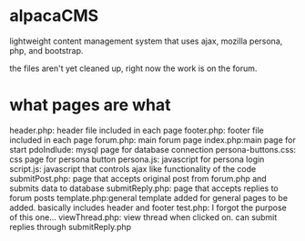alpacaCMS
=========

lightweight content management system that uses ajax, mozilla persona, php, and bootstrap. 

the files aren't yet cleaned up, right now the work is on the forum.

what pages are what
===================

header.php: header file included in each page
footer.php: footer file included in each page 
forum.php: main forum page
index.php:main page for start
pdoIndlude: mysql page for database connection
persona-buttons.css: css page for persona button
persona.js: javascript for persona login
script.js: javascript that controls ajax like functionality of the code
submitPost.php: page that accepts original post from forum.php and submits data to database
submitReply.php: page that accepts replies to forum posts
template.php:general template added for general pages to be added. basically includes header and footer
test.php: I forgot the purpose of this one...
viewThread.php: view thread when clicked on. can submit replies through submitReply.php
